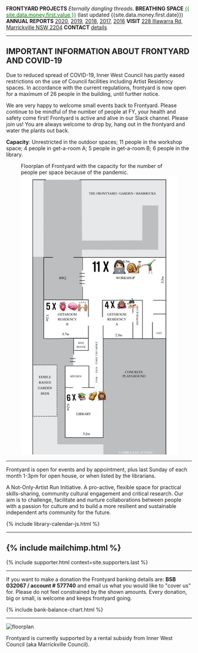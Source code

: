 ---
---


**FRONTYARD PROJECTS** *Eternally dangling threads.*
**BREATHING SPACE** <a href='#moneygraph' title='What is BreathingSpace?'><span style="color:green">{{ site.data.money.first.value }}</span></a> (last updated {{site.data.money.first.date}})
**ANNUAL REPORTS** [2020](/20210316_FY_Statements2020_signed.pdf), [2019](/20200525_FY_StatementsNotes2019_Signed.pdf), [2018](/20190307_FY_StatementsNotes2018.pdf), [2017](/20180226_FY_StatementsNotes2017.pdf), [2016](/20170320_FY_StatementsNotes2016.pdf)
**VISIT** [228 Illawarra Rd, Marrickville NSW 2204](https://www.google.com.au/maps/place/228+Illawarra+Rd,+Marrickville+NSW+2204/data=!4m2!3m1!1s0x6b12b0643971d4cf:0xfd04759e18342c41?sa=X&ved=0ahUKEwi7wbr6tt_KAhWo26YKHa5iDxkQ8gEIGzAA)
**CONTACT** [details](/contact/)

---- 

<div id="covid-19">
  <h2>IMPORTANT INFORMATION ABOUT FRONTYARD AND COVID-19</h2>
 
  <p>Due to reduced spread of COVID-19, Inner West Council has partly eased restrictions on the use of Council facilities including Artist Residency spaces. In accordance with the current regulations, frontyard is now open for a maximum of 26 people in the building, until further notice.</p>
 
  <p>We are very happy to welcome small events back to Frontyard. Please continue to be mindful of the number of people at FY, your health and safety come first! Frontyard is active and alive in our Slack channel. Please join us! You are always welcome to drop by, hang out in the frontyard and water the plants out back.</p>

  <p><strong>Capacity</strong>: Unrestricted in the outdoor spaces; 11 people in the workshop space; 4 people in get-a-room A; 5 people in get-a-room B; 6 people in the library.</p>

  <figure>
    <figcaption>Floorplan of Frontyard with the capacity for the number of people per space because of the pandemic.</figcaption>
    <img src="/images/covid-capacity-map-0321.jpg" alt="Floorplan of Frontyard building with the number of people per space" />
  </figure>
</div>

----

Frontyard is open for events and by appointment, plus last Sunday of each month 1-3pm for open house, or when listed by the librarians.

A Not-Only-Artist Run Initiative. A pro-active, flexible space for practical skills-sharing, community cultural engagement and critical research. Our aim is to challenge, facilitate and nurture collaborations between people with a passion for culture and to build a more resilient and sustainable independent arts community for the future.

{% include library-calendar-js.html %}

-------
{% include mailchimp.html %}
------

{% include supporter.html context=site.supporters.last %}

-----

If you want to make a donation the Frontyard banking details are:
**BSB 032067 / account # 577740**
and email us what you would like to "cover us" for. Please do not feel constrained by the shown amounts. Every donation, big or small, is welcome and keeps frontyard going.

{% include bank-balance-chart.html %}

------

![floorplan](/images/floorplan.jpg)

Frontyard is currently supported by a rental subsidy from Inner West Council (aka Marrickville Council).
